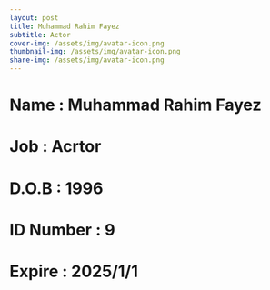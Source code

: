 ```yaml
---
layout: post
title: Muhammad Rahim Fayez
subtitle: Actor
cover-img: /assets/img/avatar-icon.png
thumbnail-img: /assets/img/avatar-icon.png
share-img: /assets/img/avatar-icon.png
---
```


# Name : Muhammad Rahim Fayez
# Job : Acrtor
# D.O.B : 1996
# ID Number : 9
# Expire : 2025/1/1
